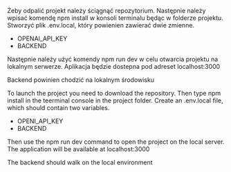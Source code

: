 Żeby odpalić projekt należy ściągnąć repozytorium.
Następnie należy wpisać komendę npm install w konsoli terminalu będąc w folderze projektu.
Stworzyć plik .env.local, który powienien zawierać dwie zmienne.

- OPENAI_API_KEY
- BACKEND

Następnie należy użyć komendy npm run dev w celu otwarcia projektu na lokalnym serwerze. Aplikacja będzie dostepna pod adreset localhost:3000

Backend powinien chodzić na lokalnym środowisku

To launch the project you need to download the repository.
Then type npm install in the teerminal console in the project folder.
Create an .env.local file, which should contain two variables.

- OPENI_API_KEY
- BACKEND

Then use the npm run dev command to open the project on the local server. The application will be available at localhost:3000

The backend should walk on the local environment
